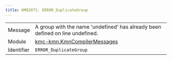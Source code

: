 ```yaml
---
title: KM02071: ERROR_DuplicateGroup
---
```


|            |           |
|------------|---------- |
| Message    | A group with the name 'undefined' has already been defined on line undefined\. |
| Module     | [kmc-kmn.KmnCompilerMessages](kmc-kmn.kmncompilermessages) |
| Identifier | `ERROR_DuplicateGroup` |


